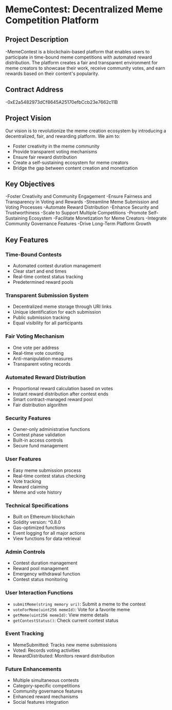 # MemeContest: Decentralized Meme Competition Platform

## Project Description
-MemeContest is a blockchain-based platform that enables users to participate in time-bound meme competitions with automated reward distribution. The platform creates a fair and transparent environment for meme creators to showcase their work, receive community votes, and earn rewards based on their content's popularity.

## Contract Address
-0xE2a5482973dCf8645A25170efbCcb23e7662c11B

## Project Vision
Our vision is to revolutionize the meme creation ecosystem by introducing a decentralized, fair, and rewarding platform. We aim to:
- Foster creativity in the meme community
- Provide transparent voting mechanisms
- Ensure fair reward distribution
- Create a self-sustaining ecosystem for meme creators
- Bridge the gap between content creation and monetization

## Key Objectives
-Foster Creativity and Community Engagement
-Ensure Fairness and Transparency in Voting and Rewards
-Streamline Meme Submission and Voting Processes
-Automate Reward Distribution
-Enhance Security and Trustworthiness
-Scale to Support Multiple Competitions
-Promote Self-Sustaining Ecosystem
-Facilitate Monetization for Meme Creators
-Integrate Community Governance Features
-Drive Long-Term Platform Growth

## Key Features

### Time-Bound Contests
- Automated contest duration management
- Clear start and end times
- Real-time contest status tracking
- Predetermined reward pools

### Transparent Submission System
- Decentralized meme storage through URI links
- Unique identification for each submission
- Public submission tracking
- Equal visibility for all participants

### Fair Voting Mechanism
- One vote per address
- Real-time vote counting
- Anti-manipulation measures
- Transparent voting records

### Automated Reward Distribution
- Proportional reward calculation based on votes
- Instant reward distribution after contest ends
- Smart contract-managed reward pool
- Fair distribution algorithm

### Security Features
- Owner-only administrative functions
- Contest phase validation
- Built-in access controls
- Secure fund management

### User Features
- Easy meme submission process
- Real-time contest status checking
- Vote tracking
- Reward claiming
- Meme and vote history

### Technical Specifications
- Built on Ethereum blockchain
- Solidity version: ^0.8.0
- Gas-optimized functions
- Event logging for all major actions
- View functions for data retrieval

### Admin Controls
- Contest duration management
- Reward pool management
- Emergency withdrawal function
- Contest status monitoring

### User Interaction Functions
- `submitMeme(string memory uri)`: Submit a meme to the contest
- `voteForMeme(uint256 memeId)`: Vote for a favorite meme
- `getMeme(uint256 memeId)`: View meme details
- `getContestStatus()`: Check current contest status

### Event Tracking
- MemeSubmitted: Tracks new meme submissions
- Voted: Records voting activities
- RewardDistributed: Monitors reward distribution


### Future Enhancements
- Multiple simultaneous contests
- Category-specific competitions
- Community governance features
- Enhanced reward mechanisms
- Social features integration
